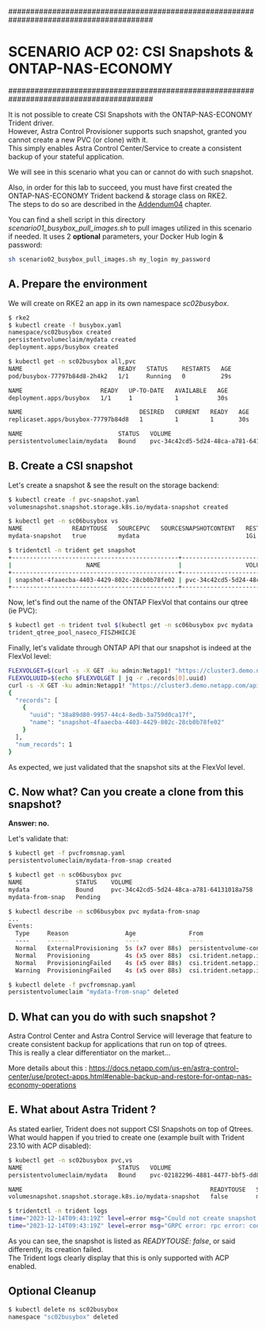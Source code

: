 #########################################################################################
# SCENARIO ACP 02: CSI Snapshots & ONTAP-NAS-ECONOMY
#########################################################################################

It is not possible to create CSI Snapshots with the ONTAP-NAS-ECONOMY Trident driver.  
However, Astra Control Provisioner supports such snapshot, granted you cannot create a new PVC (or clone) with it.  
This simply enables Astra Control Center/Service to create a consistent backup of your stateful application.  

We will see in this scenario what you can or cannot do with such snapshot.  

Also, in order for this lab to succeed, you must have first created the ONTAP-NAS-ECONOMY Trident backend & storage class on RKE2.  
The steps to do so are described in the [Addendum04](../../Addendum/Addenda04/) chapter.  

You can find a shell script in this directory _scenario01_busybox_pull_images.sh_ to pull images utilized in this scenario if needed. It uses 2 **optional** parameters, your Docker Hub login & password:

```bash
sh scenario02_busybox_pull_images.sh my_login my_password
```

## A. Prepare the environment

We will create on RKE2 an app in its own namespace _sc02busybox_.  
```bash
$ rke2
$ kubectl create -f busybox.yaml
namespace/sc02busybox created
persistentvolumeclaim/mydata created
deployment.apps/busybox created

$ kubectl get -n sc02busybox all,pvc
NAME                           READY   STATUS    RESTARTS   AGE
pod/busybox-77797b84d8-2h4k2   1/1     Running   0          29s

NAME                      READY   UP-TO-DATE   AVAILABLE   AGE
deployment.apps/busybox   1/1     1            1           30s

NAME                                 DESIRED   CURRENT   READY   AGE
replicaset.apps/busybox-77797b84d8   1         1         1       30s

NAME                           STATUS   VOLUME                                     CAPACITY   ACCESS MODES   STORAGECLASS      AGE
persistentvolumeclaim/mydata   Bound    pvc-34c42cd5-5d24-48ca-a781-64131018a758   1Gi        RWX            sc-nas-eco-svm2   30s
```

## B. Create a CSI snapshot

Let's create a snapshot & see the result on the storage backend:  
```bash
$ kubectl create -f pvc-snapshot.yaml
volumesnapshot.snapshot.storage.k8s.io/mydata-snapshot created

$ kubectl get -n sc06busybox vs
NAME              READYTOUSE   SOURCEPVC   SOURCESNAPSHOTCONTENT   RESTORESIZE   SNAPSHOTCLASS   SNAPSHOTCONTENT                                    CREATIONTIME   AGE
mydata-snapshot   true         mydata                              1Gi           csi-snapclass   snapcontent-4faaecba-4403-4429-802c-28cb0b78fe02   99m            100m

$ tridentctl -n trident get snapshot
+-----------------------------------------------+------------------------------------------+---------+
|                     NAME                      |                  VOLUME                  | MANAGED |
+-----------------------------------------------+------------------------------------------+---------+
| snapshot-4faaecba-4403-4429-802c-28cb0b78fe02 | pvc-34c42cd5-5d24-48ca-a781-64131018a758 | true    |
+-----------------------------------------------+------------------------------------------+---------+
```

Now, let's find out the name of the ONTAP FlexVol that contains our qtree (ie PVC):
```bash
$ kubectl get -n trident tvol $(kubectl get -n sc06busybox pvc mydata -o=jsonpath='{.spec.volumeName}') -o=jsonpath='{.config.internalID}' | awk -F '/' '{print $5}'
trident_qtree_pool_naseco_FISZHHICJE
```
Finally, let's validate through ONTAP API that our snapshot is indeed at the FlexVol level:
```bash
FLEXVOLGET=$(curl -s -X GET -ku admin:Netapp1! "https://cluster3.demo.netapp.com/api/storage/volumes?name=trident_qtree_pool_naseco_FISZHHICJE" -H "accept: application/json")
FLEXVOLUUID=$(echo $FLEXVOLGET | jq -r .records[0].uuid)
curl -s -X GET -ku admin:Netapp1! "https://cluster3.demo.netapp.com/api/storage/volumes/$FLEXVOLUUID/snapshots" -H "accept: application/json"
{
  "records": [
    {
      "uuid": "38a89d80-9957-44c4-8edb-3a759d0ca17f",
      "name": "snapshot-4faaecba-4403-4429-802c-28cb0b78fe02"
    }
  ],
  "num_records": 1
}
```
As expected, we just validated that the snapshot sits at the FlexVol level.

## C. Now what? Can you create a clone from this snapshot?  

**Answer: no.**  

Let's validate that:
```bash
$ kubectl get -f pvcfromsnap.yaml 
persistentvolumeclaim/mydata-from-snap created

$ kubectl get -n sc06busybox pvc
NAME               STATUS    VOLUME                                     CAPACITY   ACCESS MODES   STORAGECLASS      AGE
mydata             Bound     pvc-34c42cd5-5d24-48ca-a781-64131018a758   1Gi        RWX            sc-nas-eco-svm2   18m
mydata-from-snap   Pending                                                                        sc-nas-eco-svm2   15s

$ kubectl describe -n sc06busybox pvc mydata-from-snap
...
Events:
  Type     Reason                Age               From                                                                                           Message
  ----     ------                ----              ----                                                                                           -------
  Normal   ExternalProvisioning  5s (x7 over 88s)  persistentvolume-controller                                                                    waiting for a volume to be created, either by external provisioner "csi.trident.netapp.io" or manually created by system administrator
  Normal   Provisioning          4s (x5 over 88s)  csi.trident.netapp.io_trident-controller-c97f4bc6f-ltvtw_3fcc6015-3406-43a7-a849-03fe50223963  External provisioner is provisioning volume for claim "sc06busybox/mydata-from-snap"
  Normal   ProvisioningFailed    4s (x5 over 88s)  csi.trident.netapp.io                                                                          failed to create cloned volume pvc-fa88b07f-33ea-4637-848d-cf95e0573b4c on backend svm2-nas-eco: cloning is not supported by backend type ontap-nas-economy
  Warning  ProvisioningFailed    4s (x5 over 88s)  csi.trident.netapp.io_trident-controller-c97f4bc6f-ltvtw_3fcc6015-3406-43a7-a849-03fe50223963  failed to provision volume with StorageClass "sc-nas-eco-svm2": rpc error: code = Unknown desc = failed to create cloned volume pvc-fa88b07f-33ea-4637-848d-cf95e0573b4c on backend svm2-nas-eco: cloning is not supported by backend type ontap-nas-economy

$ kubectl delete -f pvcfromsnap.yaml 
persistentvolumeclaim "mydata-from-snap" deleted
```

## D. What can you do with such snapshot ?

Astra Control Center and Astra Control Service will leverage that feature to create consistent backup for applications that run on top of qtrees.  
This is really a clear differentiator on the market...

More details about this : https://docs.netapp.com/us-en/astra-control-center/use/protect-apps.html#enable-backup-and-restore-for-ontap-nas-economy-operations

## E. What about Astra Trident ? 

As stated earlier, Trident does not support CSI Snapshots on top of Qtrees.  
What would happen if you tried to create one (example built with Trident 23.10 with ACP disabled):  
```bash
$ kubectl get -n sc02busybox pvc,vs
NAME                           STATUS   VOLUME                                     CAPACITY   ACCESS MODES   STORAGECLASS      AGE
persistentvolumeclaim/mydata   Bound    pvc-02182296-4881-4477-bbf5-dd8ceef18bdb   1Gi        RWX            sc-nas-eco-svm2   2m24s

NAME                                                     READYTOUSE   SOURCEPVC   SOURCESNAPSHOTCONTENT   RESTORESIZE   SNAPSHOTCLASS   SNAPSHOTCONTENT                                    CREATIONTIME   AGE
volumesnapshot.snapshot.storage.k8s.io/mydata-snapshot   false        mydata                                            csi-snapclass   snapcontent-4e3d98ae-9a7e-4330-ad1b-fec8084f6b96                  2m1s

$ tridentctl -n trident logs
time="2023-12-14T09:43:19Z" level=error msg="Could not create snapshot." Method=CreateSnapshot Type=NASQtreeStorageDriver error="acp is not enabled" logLayer=core requestID=73b88a03-f8ed-46e8-bb24-4c22d14cb773 requestSource=CSI snapshotName=snapshot-4e3d98ae-9a7e-4330-ad1b-fec8084f6b96 sourceVolume=naseco_pvc_02182296_4881_4477_bbf5_dd8ceef18bdb workflow="snapshot=create"
time="2023-12-14T09:43:19Z" level=error msg="GRPC error: rpc error: code = Internal desc = failed to create snapshot snapshot-4e3d98ae-9a7e-4330-ad1b-fec8084f6b96 for volume pvc-02182296-4881-4477-bbf5-dd8ceef18bdb on backend svm2-nas-eco: acp is not enabled" logLayer=csi_frontend requestID=73b88a03-f8ed-46e8-bb24-4c22d14cb773 requestSource=CSI
```

As you can see, the snapshot is listed as _READYTOUSE: false_, or said differently, its creation failed.  
The Trident logs clearly display that this is only supported with ACP enabled.  

## Optional Cleanup

```bash
$ kubectl delete ns sc02busybox
namespace "sc02busybox" deleted
```